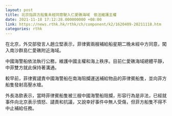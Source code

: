 ```yaml
---
layout: post
title: 北京指菲方船隻未經同意駛入仁愛礁海域　依法維護主權
date: 2021-11-18 17:12:28.000000000 +08:00
link: https://news.rthk.hk/rthk/ch/component/k2/1620409-20211118.htm
categories: rthk
---
```


在北京，外交部發言人趙立堅表示，菲律賓兩艘補給船星期二晚未經中方同意，闖入南沙群島仁愛礁附近海域。

中國海警船依法執行公務，維護中國主權和海上秩序。目前仁愛礁海域總體平靜，中菲雙方就此保持著溝通。

較早前，菲律賓譴責中國海警船在南海阻攔運送補給物品的菲律賓船隻，並向菲方船隻發射高壓水槍。

外長洛欽表示，當時菲律賓船隻被三艘中國海警船阻攔，形容行為是非法，已經就事件向北京表示憤怒、譴責和抗議，又說幸好事件中無人受傷，但菲方船隻不得不中止補給任務。

